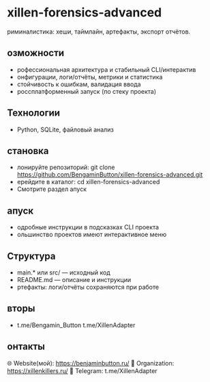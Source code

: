 ﻿# xillen-forensics-advanced

риминалистика: хеши, таймлайн, артефакты, экспорт отчётов.

## озможности
- рофессиональная архитектура и стабильный CLI/интерактив
- онфигурации, логи/отчёты, метрики и статистика
- стойчивость к ошибкам, валидация ввода
- россплатформенный запуск (по стеку проекта)

## Технологии
- Python, SQLite, файловый анализ

## становка
- лонируйте репозиторий: git clone https://github.com/BengaminButton/xillen-forensics-advanced.git
- ерейдите в каталог: cd xillen-forensics-advanced
- Смотрите раздел апуск

## апуск
- одробные инструкции в подсказках CLI проекта
- ольшинство проектов имеют интерактивное меню

## Структура
- main.* или src/ — исходный код
- README.md — описание и инструкции
- ртефакты: логи/отчёты сохраняются при работе

## вторы
- t.me/Bengamin_Button t.me/XillenAdapter

## онтакты
🌐 Website(мой): https://benjaminbutton.ru/
🔗 Organization: https://xillenkillers.ru/
📱 Telegram: t.me/XillenAdapter
